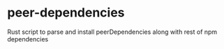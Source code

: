 # peer-dependencies
Rust script to parse and install peerDependencies along with rest of npm dependencies
